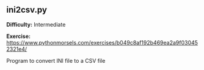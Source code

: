 ## ini2csv.py

**Difficulty:** Intermediate

**Exercise:** https://www.pythonmorsels.com/exercises/b049c8af192b469ea2a9f030452321e4/

Program to convert INI file to a CSV file
    